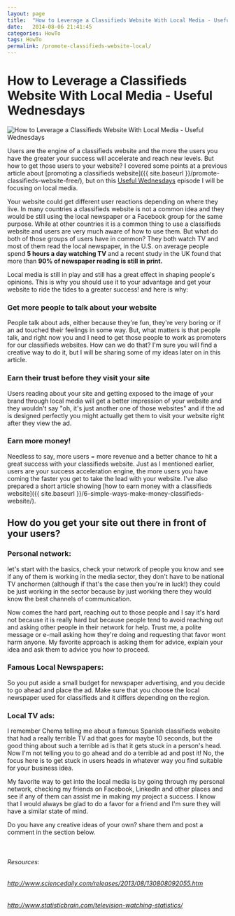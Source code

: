 ```yaml
---
layout: page
title:  "How to Leverage a Classifieds Website With Local Media - Useful Wednesdays"
date:   2014-08-06 21:41:45
categories: HowTo
tags: HowTo
permalink: /promote-classifieds-website-local/
---
```

# How to Leverage a Classifieds Website With Local Media - Useful Wednesdays

![How to Leverage a Classifieds Website With Local Media - Useful Wednesdays](http://open-classifieds.com/wp-content/uploads/2014/08/624x415xold-newspaper-350376_1280-624x415.jpg.pagespeed.ic.oV5tEhoyoa.jpg)

Users are the engine of a classifieds website and the more the users you have the greater your success will accelerate and reach new levels. But how to get those users to your website? I covered some points at a previous article about [promoting a classifieds website]({{ site.baseurl }}/promote-classifieds-website-free/), but on this [Useful Wednesdays](http://open-classifieds.com/category/useful-wednesdays/) episode I will be focusing on local media.

Your website could get different user reactions depending on where they live. In many countries a classifieds website is not a common idea and they would be still using the local newspaper or a Facebook group for the same purpose. While at other countries it is a common thing to use a classifieds website and users are very much aware of how to use them. But what do both of those groups of users have in common? They both watch TV and most of them read the local newspaper, in the U.S. on average people spend **5 hours a day watching TV** and a recent study in the UK found that more than **90% of newspaper reading is still in print.**

Local media is still in play and still has a great effect in shaping people's opinions. This is why you should use it to your advantage and get your website to ride the tides to a greater success! and here is why:

### Get more people to talk about your website

People talk about ads, either because they're fun, they're very boring or if an ad touched their feelings in some way. But, what matters is that people talk, and right now you and I need to get those people to work as promoters for our classifieds websites. How can we do that? I'm sure you will find a creative way to do it, but I will be sharing some of my ideas later on in this article.

### Earn their trust before they visit your site

Users reading about your site and getting exposed to the image of your brand through local media will get a better impression of your website and they wouldn't say "oh, it's just another one of those websites" and if the ad is designed perfectly you might actually get them to visit your website right after they view the ad.

### Earn more money!

Needless to say, more users = more revenue and a better chance to hit a great success with your classifieds website. Just as I mentioned earlier, users are your success acceleration engine, the more users you have coming the faster you get to take the lead with your website. I've also prepared a short article showing [how to earn money with a classifieds website]({{ site.baseurl }}/6-simple-ways-make-money-classifieds-website/).

## How do you get your site out there in front of your users?

### Personal network:

let's start with the basics, check your network of people you know and see if any of them is working in the media sector, they don't have to be national TV anchormen (although if that's the case then you're in luck!) they could be just working in the sector because by just working there they would know the best channels of communication.

Now comes the hard part, reaching out to those people and I say it's hard not because it is really hard but because people tend to avoid reaching out and asking other people in their network for help. Trust me, a polite message or e-mail asking how they're doing and requesting that favor wont harm anyone. My favorite approach is asking them for advice, explain your idea and ask them to advice you how to proceed.

### Famous Local Newspapers:

So you put aside a small budget for newspaper advertising, and you decide to go ahead and place the ad. Make sure that you choose the local newspaper used for classifieds and it differs depending on the region.

### Local TV ads:

I remember Chema telling me about a famous Spanish classifieds website that had a really terrible TV ad that goes for maybe 10 seconds, but the good thing about such a terrible ad is that it gets stuck in a person's head. Now I'm not telling you to go ahead and do a terrible ad and post it! No, the focus here is to get stuck in users heads in whatever way you find suitable for your business idea.

My favorite way to get into the local media is by going through my personal network, checking my friends on Facebook, LinkedIn and other places and see if any of them can assist me in making my project a success. I know that I would always be glad to do a favor for a friend and I'm sure they will have a similar state of mind.

Do you have any creative ideas of your own? share them and post a comment in the section below.

<br>

###### Resources:

###### http://www.sciencedaily.com/releases/2013/08/130808092055.htm 

###### http://www.statisticbrain.com/television-watching-statistics/


<!--title: How to Leverage a Classifieds Website With Local Media - Useful Wednesdays
link: http://open-classifieds.com/2014/08/06/promote-classifieds-website-local/
author: Kinan
description: 
post_id: 19555
created: 2014/08/06 23:41:45
created_gmt: 2014/08/06 21:41:45
comment_status: open
post_name: promote-classifieds-website-local
status: publish
post_type: post-->
